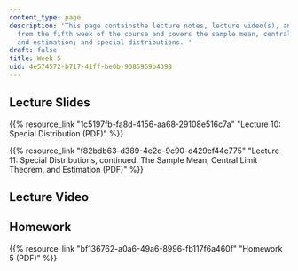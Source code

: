 ```yaml
---
content_type: page
description: 'This page containsthe lecture notes, lecture video(s), and homework
  from the fifth week of the course and covers the sample mean, central limit theorem,
  and estimation; and special distributions. '
draft: false
title: Week 5
uid: 4e574572-b717-41ff-be0b-9085969b4398
---
```

## Lecture Slides

{{% resource_link "1c5197fb-fa8d-4156-aa68-29108e516c7a" "Lecture 10: Special Distribution (PDF)" %}}

{{% resource_link "f82bdb63-d389-4e2d-9c90-d429cf44c775" "Lecture 11: Special Distributions, continued. The Sample Mean, Central Limit Theorem, and Estimation (PDF)" %}}

## Lecture Video

## Homework

{{% resource_link "bf136762-a0a6-49a6-8996-fb117f6a460f" "Homework 5 (PDF)" %}}
